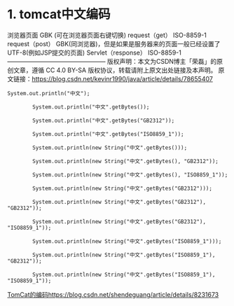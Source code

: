# 1. tomcat中文编码
浏览器页面	GBK
(可在浏览器页面右键切换)
request（get）	ISO-8859-1
request（post）	GBK(同浏览器)，但是如果是服务器来的页面一般已经设置了UTF-8(例如JSP提交的页面)
Servlet（response）	ISO-8859-1
————————————————
版权声明：本文为CSDN博主「荣磊」的原创文章，遵循 CC 4.0 BY-SA 版权协议，转载请附上原文出处链接及本声明。
原文链接：https://blog.csdn.net/kevinr1990/java/article/details/78655407



```
System.out.println("中文");
 
        System.out.println("中文".getBytes());
 
        System.out.println("中文".getBytes("GB2312"));
 
        System.out.println("中文".getBytes("ISO8859_1"));
 
        System.out.println(new String("中文".getBytes()));
 
        System.out.println(new String("中文".getBytes(), "GB2312"));
 
        System.out.println(new String("中文".getBytes(), "ISO8859_1"));
 
        System.out.println(new String("中文".getBytes("GB2312")));
 
        System.out.println(new String("中文".getBytes("GB2312"), "GB2312"));
 
        System.out.println(new String("中文".getBytes("GB2312"), "ISO8859_1"));
 
        System.out.println(new String("中文".getBytes("ISO8859_1")));
 
        System.out.println(new String("中文".getBytes("ISO8859_1"), "GB2312"));
 
        System.out.println(new String("中文".getBytes("ISO8859_1"), "ISO8859_1"));
```



[TomCat的编码https://blog.csdn.net/shendeguang/article/details/8231673](https://blog.csdn.net/shendeguang/article/details/8231673)
















